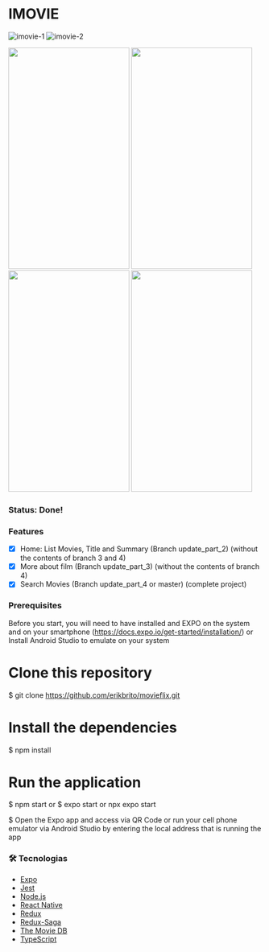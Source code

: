 # IMOVIE

![imovie-1](https://github.com/erikbrito/imovie/assets/5699834/9e2423b9-e144-40e7-9ca8-9105b4bd417b)
![imovie-2](https://github.com/erikbrito/imovie/assets/5699834/8a4307bc-c23e-42fb-8c72-16dec585825a)

<p float="left">
  <img src="https://github.com/erikbrito/imovie/assets/5699834/e03ac7a3-09e7-4053-b0c6-6719183dbe35" height="440" width="240">
  <img src="https://github.com/erikbrito/imovie/assets/5699834/f20813dd-7b4e-4234-b186-175b68691e8a" height="440" width="240">
  <img src="https://github.com/erikbrito/imovie/assets/5699834/232975df-3cb1-4711-817d-7f843282971d" height="440" width="240">
  <img src="https://github.com/erikbrito/imovie/assets/5699834/1e2d9af5-9c77-4858-8cf3-90fc3a37cd65" height="440" width="240">
</p>

### Status: Done!


### Features

- [x] Home: List Movies, Title and Summary (Branch update_part_2) (without the contents of branch 3 and 4)
- [x] More about film (Branch update_part_3) (without the contents of branch 4)
- [x] Search Movies (Branch update_part_4 or master) (complete project)

### Prerequisites
Before you start, you will need to have installed and EXPO on the system and on your smartphone (https://docs.expo.io/get-started/installation/)
or
Install Android Studio to emulate on your system

# Clone this repository
$ git clone <https://github.com/erikbrito/movieflix.git>

# Install the dependencies
$ npm install

# Run the application
$ npm start
or
$ expo start or npx expo start

$ Open the Expo app and access via QR Code or run your cell phone emulator via Android Studio by entering the local address that is running the app

### 🛠 Tecnologias

- [Expo](https://expo.io/)
- [Jest](https://jestjs.io/pt-BR/)
- [Node.js](https://nodejs.org/en/)
- [React Native](https://reactnative.dev/)
- [Redux](https://redux.js.org/introduction/getting-started)
- [Redux-Saga](https://redux-saga.js.org/)
- [The Movie DB](https://developers.themoviedb.org/3)
- [TypeScript](https://www.typescriptlang.org/)
